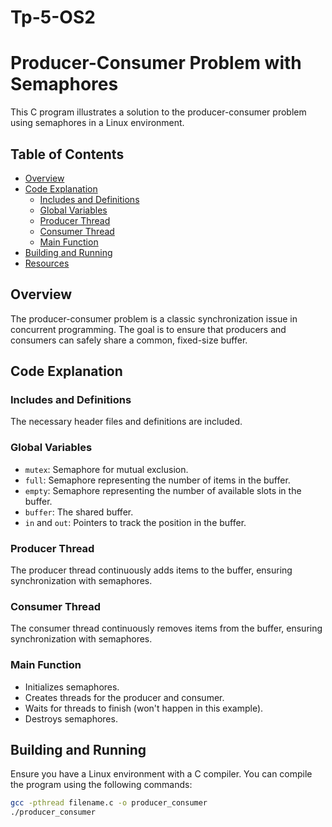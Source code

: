 # Tp-5-OS2
# Producer-Consumer Problem with Semaphores

This C program illustrates a solution to the producer-consumer problem using semaphores in a Linux environment.

## Table of Contents
- [Overview](#overview)
- [Code Explanation](#code-explanation)
  - [Includes and Definitions](#includes-and-definitions)
  - [Global Variables](#global-variables)
  - [Producer Thread](#producer-thread)
  - [Consumer Thread](#consumer-thread)
  - [Main Function](#main-function)
- [Building and Running](#building-and-running)
- [Resources](#resources)

## Overview

The producer-consumer problem is a classic synchronization issue in concurrent programming. The goal is to ensure that producers and consumers can safely share a common, fixed-size buffer.

## Code Explanation

### Includes and Definitions

The necessary header files and definitions are included.

### Global Variables

- `mutex`: Semaphore for mutual exclusion.
- `full`: Semaphore representing the number of items in the buffer.
- `empty`: Semaphore representing the number of available slots in the buffer.
- `buffer`: The shared buffer.
- `in` and `out`: Pointers to track the position in the buffer.

### Producer Thread

The producer thread continuously adds items to the buffer, ensuring synchronization with semaphores.

### Consumer Thread

The consumer thread continuously removes items from the buffer, ensuring synchronization with semaphores.

### Main Function

- Initializes semaphores.
- Creates threads for the producer and consumer.
- Waits for threads to finish (won't happen in this example).
- Destroys semaphores.

## Building and Running

Ensure you have a Linux environment with a C compiler. You can compile the program using the following commands:

```bash
gcc -pthread filename.c -o producer_consumer
./producer_consumer

